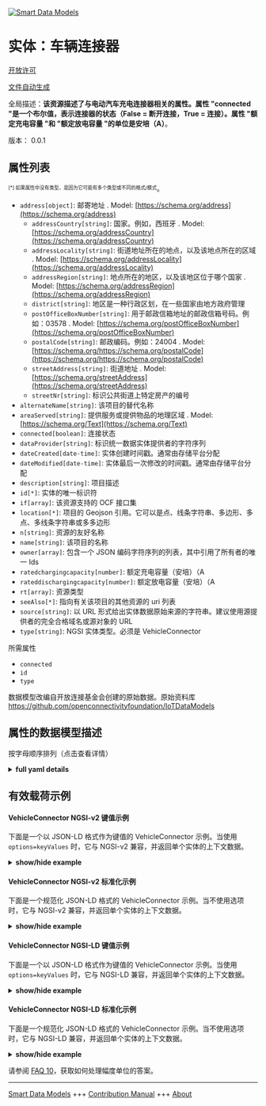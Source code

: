 <!-- 10-Header -->    
[![Smart Data Models](https://smartdatamodels.org/wp-content/uploads/2022/01/SmartDataModels_logo.png "Logo")](https://smartdatamodels.org)    
实体：车辆连接器    
========<!-- /10-Header -->    
<!-- 15-License -->    
[开放许可](https://github.com/smart-data-models//dataModel.OCF/blob/master/VehicleConnector/LICENSE.md)    
[文件自动生成](https://docs.google.com/presentation/d/e/2PACX-1vTs-Ng5dIAwkg91oTTUdt8ua7woBXhPnwavZ0FxgR8BsAI_Ek3C5q97Nd94HS8KhP-r_quD4H0fgyt3/pub?start=false&loop=false&delayms=3000#slide=id.gb715ace035_0_60)    
<!-- /15-License -->    
<!-- 20-Description -->    
全局描述：**该资源描述了与电动汽车充电连接器相关的属性。属性 "connected "是一个布尔值，表示连接器的状态（False = 断开连接，True = 连接）。属性 "额定充电容量 "和 "额定放电容量 "的单位是安培（A）**。    
版本： 0.0.1    
<!-- /20-Description -->    
<!-- 30-PropertiesList -->    
## 属性列表    
<sup><sub>[*] 如果属性中没有类型，是因为它可能有多个类型或不同的格式/模式</sub></sup>。    
- `address[object]`: 邮寄地址  . Model: [https://schema.org/address](https://schema.org/address)	- `addressCountry[string]`: 国家。例如，西班牙  . Model: [https://schema.org/addressCountry](https://schema.org/addressCountry)    
	- `addressLocality[string]`: 街道地址所在的地点，以及该地点所在的区域  . Model: [https://schema.org/addressLocality](https://schema.org/addressLocality)    
	- `addressRegion[string]`: 地点所在的地区，以及该地区位于哪个国家  . Model: [https://schema.org/addressRegion](https://schema.org/addressRegion)    
	- `district[string]`: 地区是一种行政区划，在一些国家由地方政府管理      
	- `postOfficeBoxNumber[string]`: 用于邮政信箱地址的邮政信箱号码。例如：03578  . Model: [https://schema.org/postOfficeBoxNumber](https://schema.org/postOfficeBoxNumber)    
	- `postalCode[string]`: 邮政编码。例如：24004  . Model: [https://schema.org/https://schema.org/postalCode](https://schema.org/https://schema.org/postalCode)    
	- `streetAddress[string]`: 街道地址  . Model: [https://schema.org/streetAddress](https://schema.org/streetAddress)    
	- `streetNr[string]`: 标识公共街道上特定房产的编号      
- `alternateName[string]`: 该项目的替代名称  - `areaServed[string]`: 提供服务或提供物品的地理区域  . Model: [https://schema.org/Text](https://schema.org/Text)- `connected[boolean]`: 连接状态  - `dataProvider[string]`: 标识统一数据实体提供者的字符序列  - `dateCreated[date-time]`: 实体创建时间戳。通常由存储平台分配  - `dateModified[date-time]`: 实体最后一次修改的时间戳。通常由存储平台分配  - `description[string]`: 项目描述  - `id[*]`: 实体的唯一标识符  - `if[array]`: 该资源支持的 OCF 接口集  - `location[*]`: 项目的 Geojson 引用。它可以是点、线条字符串、多边形、多点、多线条字符串或多多边形  - `n[string]`: 资源的友好名称  - `name[string]`: 该项目的名称  - `owner[array]`: 包含一个 JSON 编码字符序列的列表，其中引用了所有者的唯一 Ids  - `ratedchargingcapacity[number]`: 额定充电容量（安培）（A  - `rateddischargingcapacity[number]`: 额定放电容量（安培）（A  - `rt[array]`: 资源类型  - `seeAlso[*]`: 指向有关该项目的其他资源的 uri 列表  - `source[string]`: 以 URL 形式给出实体数据原始来源的字符串。建议使用源提供者的完全合格域名或源对象的 URL  - `type[string]`: NGSI 实体类型。必须是 VehicleConnector  <!-- /30-PropertiesList -->    
<!-- 35-RequiredProperties -->    
所需属性    
- `connected`  - `id`  - `type`  <!-- /35-RequiredProperties -->    
<!-- 40-RequiredProperties -->    
数据模型改编自开放连接基金会创建的原始数据。原始资料库 https://github.com/openconnectivityfoundation/IoTDataModels    
<!-- /40-RequiredProperties -->    
<!-- 50-DataModelHeader -->    
## 属性的数据模型描述    
按字母顺序排列（点击查看详情）    
<!-- /50-DataModelHeader -->    
<!-- 60-ModelYaml -->    
<details><summary><strong>full yaml details</strong></summary>      
```yaml    
VehicleConnector:      
  description: 'This Resource describes the attributes associated with an electric vehicle charging connector. The Property ''connected'' is a boolean indicating the status of the connector (False = disconnected, True = connected). The Property ''ratedchargingcapacity'' and ''rateddischargingcapacity'' are in Amps (A).'      
  properties:      
    address:      
      description: The mailing address      
      properties:      
        addressCountry:      
          description: 'The country. For example, Spain'      
          type: string      
          x-ngsi:      
            model: https://schema.org/addressCountry      
            type: Property      
        addressLocality:      
          description: 'The locality in which the street address is, and which is in the region'      
          type: string      
          x-ngsi:      
            model: https://schema.org/addressLocality      
            type: Property      
        addressRegion:      
          description: 'The region in which the locality is, and which is in the country'      
          type: string      
          x-ngsi:      
            model: https://schema.org/addressRegion      
            type: Property      
        district:      
          description: 'A district is a type of administrative division that, in some countries, is managed by the local government'      
          type: string      
          x-ngsi:      
            type: Property      
        postOfficeBoxNumber:      
          description: 'The post office box number for PO box addresses. For example, 03578'      
          type: string      
          x-ngsi:      
            model: https://schema.org/postOfficeBoxNumber      
            type: Property      
        postalCode:      
          description: 'The postal code. For example, 24004'      
          type: string      
          x-ngsi:      
            model: https://schema.org/https://schema.org/postalCode      
            type: Property      
        streetAddress:      
          description: The street address      
          type: string      
          x-ngsi:      
            model: https://schema.org/streetAddress      
            type: Property      
        streetNr:      
          description: Number identifying a specific property on a public street      
          type: string      
          x-ngsi:      
            type: Property      
      type: object      
      x-ngsi:      
        model: https://schema.org/address      
        type: Property      
    alternateName:      
      description: An alternative name for this item      
      type: string      
      x-ngsi:      
        type: Property      
    areaServed:      
      description: The geographic area where a service or offered item is provided      
      type: string      
      x-ngsi:      
        model: https://schema.org/Text      
        type: Property      
    connected:      
      description: The connection state      
      readOnly: true      
      type: boolean      
      x-ngsi:      
        type: Property      
    dataProvider:      
      description: A sequence of characters identifying the provider of the harmonised data entity      
      type: string      
      x-ngsi:      
        type: Property      
    dateCreated:      
      description: Entity creation timestamp. This will usually be allocated by the storage platform      
      format: date-time      
      type: string      
      x-ngsi:      
        type: Property      
    dateModified:      
      description: Timestamp of the last modification of the entity. This will usually be allocated by the storage platform      
      format: date-time      
      type: string      
      x-ngsi:      
        type: Property      
    description:      
      description: A description of this item      
      type: string      
      x-ngsi:      
        type: Property      
    id:      
      anyOf:      
        - description: Identifier format of any NGSI entity      
          maxLength: 256      
          minLength: 1      
          pattern: ^[\w\-\.\{\}\$\+\*\[\]`|~^@!,:\\]+$      
          type: string      
          x-ngsi:      
            type: Property      
        - description: Identifier format of any NGSI entity      
          format: uri      
          type: string      
          x-ngsi:      
            type: Property      
      description: Unique identifier of the entity      
      x-ngsi:      
        type: Property      
    if:      
      description: The OCF Interface set supported by this Resource      
      items:      
        enum:      
          - oic.if.s      
          - oic.if.baseline      
        type: string      
      minItems: 2      
      readOnly: true      
      type: array      
      uniqueItems: true      
      x-ngsi:      
        type: Property      
    location:      
      description: 'Geojson reference to the item. It can be Point, LineString, Polygon, MultiPoint, MultiLineString or MultiPolygon'      
      oneOf:      
        - description: Geojson reference to the item. Point      
          properties:      
            bbox:      
              items:      
                type: number      
              minItems: 4      
              type: array      
            coordinates:      
              items:      
                type: number      
              minItems: 2      
              type: array      
            type:      
              enum:      
                - Point      
              type: string      
          required:      
            - type      
            - coordinates      
          title: GeoJSON Point      
          type: object      
          x-ngsi:      
            type: GeoProperty      
        - description: Geojson reference to the item. LineString      
          properties:      
            bbox:      
              items:      
                type: number      
              minItems: 4      
              type: array      
            coordinates:      
              items:      
                items:      
                  type: number      
                minItems: 2      
                type: array      
              minItems: 2      
              type: array      
            type:      
              enum:      
                - LineString      
              type: string      
          required:      
            - type      
            - coordinates      
          title: GeoJSON LineString      
          type: object      
          x-ngsi:      
            type: GeoProperty      
        - description: Geojson reference to the item. Polygon      
          properties:      
            bbox:      
              items:      
                type: number      
              minItems: 4      
              type: array      
            coordinates:      
              items:      
                items:      
                  items:      
                    type: number      
                  minItems: 2      
                  type: array      
                minItems: 4      
                type: array      
              type: array      
            type:      
              enum:      
                - Polygon      
              type: string      
          required:      
            - type      
            - coordinates      
          title: GeoJSON Polygon      
          type: object      
          x-ngsi:      
            type: GeoProperty      
        - description: Geojson reference to the item. MultiPoint      
          properties:      
            bbox:      
              items:      
                type: number      
              minItems: 4      
              type: array      
            coordinates:      
              items:      
                items:      
                  type: number      
                minItems: 2      
                type: array      
              type: array      
            type:      
              enum:      
                - MultiPoint      
              type: string      
          required:      
            - type      
            - coordinates      
          title: GeoJSON MultiPoint      
          type: object      
          x-ngsi:      
            type: GeoProperty      
        - description: Geojson reference to the item. MultiLineString      
          properties:      
            bbox:      
              items:      
                type: number      
              minItems: 4      
              type: array      
            coordinates:      
              items:      
                items:      
                  items:      
                    type: number      
                  minItems: 2      
                  type: array      
                minItems: 2      
                type: array      
              type: array      
            type:      
              enum:      
                - MultiLineString      
              type: string      
          required:      
            - type      
            - coordinates      
          title: GeoJSON MultiLineString      
          type: object      
          x-ngsi:      
            type: GeoProperty      
        - description: Geojson reference to the item. MultiLineString      
          properties:      
            bbox:      
              items:      
                type: number      
              minItems: 4      
              type: array      
            coordinates:      
              items:      
                items:      
                  items:      
                    items:      
                      type: number      
                    minItems: 2      
                    type: array      
                  minItems: 4      
                  type: array      
                type: array      
              type: array      
            type:      
              enum:      
                - MultiPolygon      
              type: string      
          required:      
            - type      
            - coordinates      
          title: GeoJSON MultiPolygon      
          type: object      
          x-ngsi:      
            type: GeoProperty      
      x-ngsi:      
        type: GeoProperty      
    n:      
      description: Friendly name of the Resource      
      maxLength: 64      
      readOnly: true      
      type: string      
      x-ngsi:      
        type: Property      
    name:      
      description: The name of this item      
      type: string      
      x-ngsi:      
        type: Property      
    owner:      
      description: A List containing a JSON encoded sequence of characters referencing the unique Ids of the owner(s)      
      items:      
        anyOf:      
          - description: Identifier format of any NGSI entity      
            maxLength: 256      
            minLength: 1      
            pattern: ^[\w\-\.\{\}\$\+\*\[\]`|~^@!,:\\]+$      
            type: string      
            x-ngsi:      
              type: Property      
          - description: Identifier format of any NGSI entity      
            format: uri      
            type: string      
            x-ngsi:      
              type: Property      
        description: Unique identifier of the entity      
        x-ngsi:      
          type: Property      
      type: array      
      x-ngsi:      
        type: Property      
    ratedchargingcapacity:      
      description: The rated charging capacity in Amps (A)      
      readOnly: true      
      type: number      
      x-ngsi:      
        type: Property      
    rateddischargingcapacity:      
      description: The rated discharging capacity in Amps (A)      
      readOnly: true      
      type: number      
      x-ngsi:      
        type: Property      
    rt:      
      description: The Resource Type      
      items:      
        enum:      
          - oic.r.vehicle.connector      
        maxLength: 64      
        type: string      
      minItems: 1      
      readOnly: true      
      type: array      
      uniqueItems: true      
      x-ngsi:      
        type: Property      
    seeAlso:      
      description: list of uri pointing to additional resources about the item      
      oneOf:      
        - items:      
            format: uri      
            type: string      
          minItems: 1      
          type: array      
        - format: uri      
          type: string      
      x-ngsi:      
        type: Property      
    source:      
      description: 'A sequence of characters giving the original source of the entity data as a URL. Recommended to be the fully qualified domain name of the source provider, or the URL to the source object'      
      type: string      
      x-ngsi:      
        type: Property      
    type:      
      description: NGSI entity type. It has to be VehicleConnector      
      enum:      
        - VehicleConnector      
      type: string      
      x-ngsi:      
        type: Property      
  required:      
    - connected      
    - id      
    - type      
  type: object      
  x-derived-from: https://raw.githubusercontent.com/openconnectivityfoundation/IoTDataModels/master/VehicleConnectorResURI.swagger.json      
  x-disclaimer: 'Redistribution and use in source and binary forms, with or without modification, are permitted  provided that the license conditions are met. Copyleft (c) 2022 Contributors to Smart Data Models Program'      
  x-license-url: https://github.com/smart-data-models/dataModel.OCF/blob/master/VehicleConnector/LICENSE.md      
  x-model-schema: https://smart-data-models.github.io/dataModel.OCF/VehicleConnector/schema.json      
  x-model-tags: OCF      
  x-version: 0.0.1      
```    
</details>      
<!-- /60-ModelYaml -->    
<!-- 70-MiddleNotes -->    
<!-- /70-MiddleNotes -->    
<!-- 80-Examples -->    
## 有效载荷示例    
#### VehicleConnector NGSI-v2 键值示例    
下面是一个以 JSON-LD 格式作为键值的 VehicleConnector 示例。当使用 `options=keyValues` 时，它与 NGSI-v2 兼容，并返回单个实体的上下文数据。    
<details><summary><strong>show/hide example</strong></summary>      
```json  
{  
  "id": "urn:ngsi-ld:VehicleConnector:id:JPXG:63090686",  
  "dateCreated": "2004-11-18T08:54:05Z",  
  "dateModified": "2023-01-15T04:30:42Z",  
  "source": "Apply carry speech nor responsibility ",  
  "name": "Friend well happy degree end. Decision a",  
  "alternateName": "Under Congress hand institution analysis establish build listen. Hard forward since try animal executive. Simpl",  
  "description": "Skin family consumer drive. Arm per establish. Style chance have later.",  
  "dataProvider": "Have follow control peace know.",  
  "owner": [  
    "urn:ngsi-ld:VehicleConnector:items:HMCJ:34623597",  
    "urn:ngsi-ld:VehicleConnector:items:XNIW:54386436"  
  ],  
  "seeAlso": [  
    "urn:ngsi-ld:VehicleConnector:items:WASN:20285756"  
  ],  
  "location": {  
    "type": "Point",  
    "coordinates": [  
      -57.2071525,  
      50.016674  
    ]  
  },  
  "address": {  
    "streetAddress": "Central successful image tree significant write. Up father cold decision recognize the enter. Opportunity word across large.",  
    "addressLocality": "His administration perform police program table si",  
    "addressRegion": "Wear actually market daughter cour",  
    "addressCountry": "Give true business sport continue over increase newspaper. Arrive support cause shoulder decision. Share sell wrong they.",  
    "postalCode": "Bring degree cover always particularly none on.",  
    "postOfficeBoxNumber": "Time those Congress measure best. Relationship development over rec",  
    "streetNr": "Name approach walk practice. Easy here decide so.",  
    "district": "Near strategy however finally their plan. Resourc"  
  },  
  "areaServed": "Lawyer if customer project. Democrat may above sister way prevent. Reason five already best dream.",  
  "rt": [  
    "oic.r.vehicle.connector"  
  ],  
  "connected": false,  
  "ratedchargingcapacity": 161.4,  
  "rateddischargingcapacity": 196.6,  
  "n": "Action stuff hot",  
  "if": [  
    "oic.if.s",  
    "oic.if.baseline"  
  ],  
  "type": "VehicleConnector"  
}  
```  
</details>    
#### VehicleConnector NGSI-v2 标准化示例    
下面是一个规范化 JSON-LD 格式的 VehicleConnector 示例。当不使用选项时，它与 NGSI-v2 兼容，并返回单个实体的上下文数据。    
<details><summary><strong>show/hide example</strong></summary>      
```json  
{  
  "id": "urn:ngsi-ld:VehicleConnector:id:JPXG:63090686",  
  "dateCreated": {  
    "type": "DateTime",  
    "value": "2004-11-18T08:54:05Z"  
  },  
  "dateModified": {  
    "type": "DateTime",  
    "value": "2023-01-15T04:30:42Z"  
  },  
  "source": {  
    "type": "Text",  
    "value": "Apply carry speech nor responsibility "  
  },  
  "name": {  
    "type": "Text",  
    "value": "Friend well happy degree end. Decision a"  
  },  
  "alternateName": {  
    "type": "Text",  
    "value": "Under Congress hand institution analysis establish build listen. Hard forward since try animal executive. Simpl"  
  },  
  "description": {  
    "type": "Text",  
    "value": "Skin family consumer drive. Arm per establish. Style chance have later."  
  },  
  "dataProvider": {  
    "type": "Text",  
    "value": "Have follow control peace know."  
  },  
  "owner": {  
    "type": "StructuredValue",  
    "value": [  
      "urn:ngsi-ld:VehicleConnector:items:HMCJ:34623597",  
      "urn:ngsi-ld:VehicleConnector:items:XNIW:54386436"  
    ]  
  },  
  "seeAlso": {  
    "type": "StructuredValue",  
    "value": [  
      "urn:ngsi-ld:VehicleConnector:items:WASN:20285756"  
    ]  
  },  
  "location": {  
    "type": "geo:json",  
    "value": {  
      "type": "Point",  
      "coordinates": [  
        -57.2071525,  
        50.016674  
      ]  
    }  
  },  
  "address": {  
    "type": "StructuredValue",  
    "value": {  
      "streetAddress": "Central successful image tree significant write. Up father cold decision recognize the enter. Opportunity word across large.",  
      "addressLocality": "His administration perform police program table si",  
      "addressRegion": "Wear actually market daughter cour",  
      "addressCountry": "Give true business sport continue over increase newspaper. Arrive support cause shoulder decision. Share sell wrong they.",  
      "postalCode": "Bring degree cover always particularly none on.",  
      "postOfficeBoxNumber": "Time those Congress measure best. Relationship development over rec",  
      "streetNr": "Name approach walk practice. Easy here decide so.",  
      "district": "Near strategy however finally their plan. Resourc"  
    }  
  },  
  "areaServed": {  
    "type": "Text",  
    "value": "Lawyer if customer project. Democrat may above sister way prevent. Reason five already best dream."  
  },  
  "rt": {  
    "type": "StructuredValue",  
    "value": [  
      "oic.r.vehicle.connector"  
    ]  
  },  
  "connected": {  
    "type": "Boolean",  
    "value": false  
  },  
  "ratedchargingcapacity": {  
    "type": "Number",  
    "value": 161.4  
  },  
  "rateddischargingcapacity": {  
    "type": "Number",  
    "value": 196.6  
  },  
  "n": {  
    "type": "Text",  
    "value": "Action stuff hot"  
  },  
  "if": {  
    "type": "StructuredValue",  
    "value": [  
      "oic.if.s",  
      "oic.if.baseline"  
    ]  
  },  
  "type": "VehicleConnector"  
}  
```  
</details>    
#### VehicleConnector NGSI-LD 键值示例    
下面是一个以 JSON-LD 格式作为键值的 VehicleConnector 示例。当使用 `options=keyValues` 时，它与 NGSI-LD 兼容，并返回单个实体的上下文数据。    
<details><summary><strong>show/hide example</strong></summary>      
```json  
{  
  "id": "urn:ngsi-ld:VehicleConnector:id:JPXG:63090686",  
  "dateCreated": "2004-11-18T08:54:05Z",  
  "dateModified": "2023-01-15T04:30:42Z",  
  "source": "Apply carry speech nor responsibility ",  
  "name": "Friend well happy degree end. Decision a",  
  "alternateName": "Under Congress hand institution analysis establish build listen. Hard forward since try animal executive. Simpl",  
  "description": "Skin family consumer drive. Arm per establish. Style chance have later.",  
  "dataProvider": "Have follow control peace know.",  
  "owner": [  
    "urn:ngsi-ld:VehicleConnector:items:HMCJ:34623597",  
    "urn:ngsi-ld:VehicleConnector:items:XNIW:54386436"  
  ],  
  "seeAlso": [  
    "urn:ngsi-ld:VehicleConnector:items:WASN:20285756"  
  ],  
  "location": {  
    "type": "Point",  
    "coordinates": [  
      -57.2071525,  
      50.016674  
    ]  
  },  
  "address": {  
    "streetAddress": "Central successful image tree significant write. Up father cold decision recognize the enter. Opportunity word across large.",  
    "addressLocality": "His administration perform police program table si",  
    "addressRegion": "Wear actually market daughter cour",  
    "addressCountry": "Give true business sport continue over increase newspaper. Arrive support cause shoulder decision. Share sell wrong they.",  
    "postalCode": "Bring degree cover always particularly none on.",  
    "postOfficeBoxNumber": "Time those Congress measure best. Relationship development over rec",  
    "streetNr": "Name approach walk practice. Easy here decide so.",  
    "district": "Near strategy however finally their plan. Resourc"  
  },  
  "areaServed": "Lawyer if customer project. Democrat may above sister way prevent. Reason five already best dream.",  
  "rt": [  
    "oic.r.vehicle.connector"  
  ],  
  "connected": false,  
  "ratedchargingcapacity": 161.4,  
  "rateddischargingcapacity": 196.6,  
  "n": "Action stuff hot",  
  "if": [  
    "oic.if.s",  
    "oic.if.baseline"  
  ],  
  "type": "VehicleConnector",  
  "@context": [  
    "https://smartdatamodels.org/context.jsonld"  
  ]  
}  
```  
</details>    
#### VehicleConnector NGSI-LD 标准化示例    
下面是一个规范化 JSON-LD 格式的 VehicleConnector 示例。当不使用选项时，它与 NGSI-LD 兼容，并返回单个实体的上下文数据。    
<details><summary><strong>show/hide example</strong></summary>      
```json  
{  
    "id": "urn:ngsi-ld:VehicleConnector:id:JPXG:63090686",  
    "dateCreated": {  
        "type": "Property",  
        "value": {  
            "@type": "DateTime",  
            "@value": "2004-11-18T08:54:05Z"  
        }  
    },  
    "dateModified": {  
        "type": "Property",  
        "value": {  
            "@type": "DateTime",  
            "@value": "2023-01-15T04:30:42Z"  
        }  
    },  
    "source": {  
        "type": "Property",  
        "value": "Apply carry speech nor responsibility "  
    },  
    "name": {  
        "type": "Property",  
        "value": "Friend well happy degree end. Decision a"  
    },  
    "alternateName": {  
        "type": "Property",  
        "value": "Under Congress hand institution analysis establish build listen. Hard forward since try animal executive. Simpl"  
    },  
    "description": {  
        "type": "Property",  
        "value": "Skin family consumer drive. Arm per establish. Style chance have later."  
    },  
    "dataProvider": {  
        "type": "Property",  
        "value": "Have follow control peace know."  
    },  
    "owner": {  
        "type": "Property",  
        "value": [  
            "urn:ngsi-ld:VehicleConnector:items:HMCJ:34623597",  
            "urn:ngsi-ld:VehicleConnector:items:XNIW:54386436"  
        ]  
    },  
    "seeAlso": {  
        "type": "Property",  
        "value": [  
            "urn:ngsi-ld:VehicleConnector:items:WASN:20285756"  
        ]  
    },  
    "location": {  
        "type": "GeoProperty",  
        "value": {  
            "type": "Point",  
            "coordinates": [  
                -57.2071525,  
                50.016674  
            ]  
        }  
    },  
    "address": {  
        "type": "Property",  
        "value": {  
            "streetAddress": "Central successful image tree significant write. Up father cold decision recognize the enter. Opportunity word across large.",  
            "addressLocality": "His administration perform police program table si",  
            "addressRegion": "Wear actually market daughter cour",  
            "addressCountry": "Give true business sport continue over increase newspaper. Arrive support cause shoulder decision. Share sell wrong they.",  
            "postalCode": "Bring degree cover always particularly none on.",  
            "postOfficeBoxNumber": "Time those Congress measure best. Relationship development over rec",  
            "streetNr": "Name approach walk practice. Easy here decide so.",  
            "district": "Near strategy however finally their plan. Resourc"  
        }  
    },  
    "areaServed": {  
        "type": "Property",  
        "value": "Lawyer if customer project. Democrat may above sister way prevent. Reason five already best dream."  
    },  
    "rt": {  
        "type": "Property",  
        "value": [  
            "oic.r.vehicle.connector"  
        ]  
    },  
    "connected": {  
        "type": "Property",  
        "value": false  
    },  
    "ratedchargingcapacity": {  
        "type": "Property",  
        "value": 161.4  
    },  
    "rateddischargingcapacity": {  
        "type": "Property",  
        "value": 196.6  
    },  
    "n": {  
        "type": "Property",  
        "value": "Action stuff hot"  
    },  
    "if": {  
        "type": "Property",  
        "value": [  
            "oic.if.s",  
            "oic.if.baseline"  
        ]  
    },  
    "type": "VehicleConnector",  
    "@context": [  
        "https://smartdatamodels.org/context.jsonld"  
    ]  
}  
```  
</details><!-- /80-Examples -->    
<!-- 90-FooterNotes -->    
<!-- /90-FooterNotes -->    
<!-- 95-Units -->    
请参阅 [FAQ 10](https://smartdatamodels.org/index.php/faqs/)，获取如何处理幅度单位的答案。    
<!-- /95-Units -->    
<!-- 97-LastFooter -->    
---    
[Smart Data Models](https://smartdatamodels.org) +++ [Contribution Manual](https://bit.ly/contribution_manual) +++ [About](https://bit.ly/Introduction_SDM)<!-- /97-LastFooter -->    
